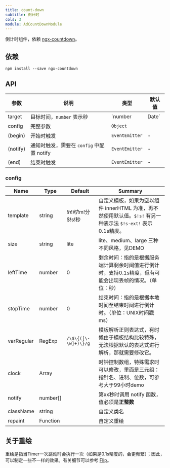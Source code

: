 ```yaml
---
title: count-down
subtitle: 倒计时
cols: 3
module: AdCountDownModule
---
```


倒计时组件，依赖 [ngx-countdown](https://github.com/cipchk/ngx-countdown)。

## 依赖

```
npm install --save ngx-countdown
```

## API

| 参数      | 说明          | 类型         | 默认值 |
|----------|---------------|-------------|-------|
| target | 目标时间，`number` 表示秒 | `number | Date` | - |
| config | 完整参数 | `Object` |  |
| (begin) |  开始时触发 | `EventEmitter` | -|
| (notify) |  通知时触发，需要在 `config` 中配置 notify | `EventEmitter` | -|
| (end) |  结束时触发 | `EventEmitter` | -|

### config

| Name    | Type           | Default  | Summary |
| ------- | ------------- | ----- | ----- |
| template | string | $!h!时$!m!分$!s!秒 | 自定义模板，如果为空以组件 innerHTML 为准，再不然使用默认值。`$!s!` 有另一种表示法 `$!s-ext!` 表示0.1s精度。  |
| size | string | lite | lite、medium、large 三种不同风格，见DEMO |
| leftTime | number | 0 | 剩余时间：指的是根据服务端计算剩余时间值进行倒计时，支持0.1s精度，但有可能会出现丢帧的情况。（单位：秒） |
| stopTime | number | 0 | 结束时间：指的是根据本地时间至结束时间进行倒计时。（单位：UNIX时间戳 ms） |
| varRegular | RegExp | `/\$\{([\-\w]+)\}/g` | 模板解析正则表达式，有时候由于模板结构比较特殊，无法根据默认的表达式进行解析，那就需要修改它。 |
| clock | Array |  | 时钟控制数组，特殊需求时可以修改，里面是三元组：指针名、进制、位数，可参考大于99小时demo |
| notify | number[] |  | 第xx秒时调用 notify 函数，值必须是**正整数** |
| className | string |  | 自定义类名 |
| repaint | Function |  | 自定义重绘 |

## 关于重绘

重绘是指当Timer一次跳动时会执行一次（如果是0.1s精度的，会更频繁）；因此，可以制定一些不一样的效果。有关细节可以参考 [Flip](https://cipchk.github.io/ngx-countdown/#/tpl/flip)。
